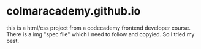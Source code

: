 # colmaracademy.github.io
this is a html/css project from a codecademy frontend developer course.
There is a img "spec file" which I need to follow and copyied. 
So I tried my best.
